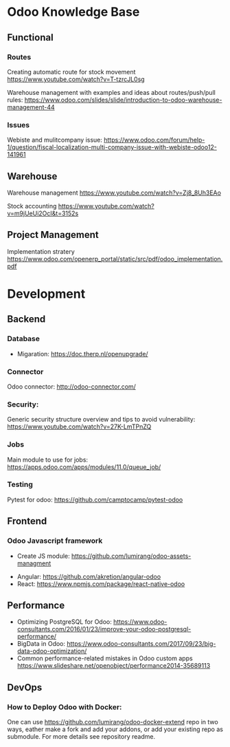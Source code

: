 # Odoo Knowledge Base

## Functional 

### Routes
Creating automatic route for stock movement https://www.youtube.com/watch?v=T-tzrcJL0sg

Warehouse management with examples and ideas about routes/push/pull rules: https://www.odoo.com/slides/slide/introduction-to-odoo-warehouse-management-44

### Issues
Webiste and mulitcompany issue:
https://www.odoo.com/forum/help-1/question/fiscal-localization-multi-company-issue-with-webiste-odoo12-141961

## Warehouse

Warehouse management https://www.youtube.com/watch?v=Zj8_8Uh3EAo

Stock accounting https://www.youtube.com/watch?v=m9jUeUi2OcI&t=3152s

## Project Management

Implementation stratery https://www.odoo.com/openerp_portal/static/src/pdf/odoo_implementation.pdf


# Development

## Backend
### Database
* Migaration: https://doc.therp.nl/openupgrade/
### Connector
Odoo connector: http://odoo-connector.com/

### Security:
Generic security structure overview and tips to avoid vulnerability:
https://www.youtube.com/watch?v=27K-LmTPnZQ

### Jobs
Main module to use for jobs: https://apps.odoo.com/apps/modules/11.0/queue_job/

### Testing
Pytest for odoo: https://github.com/camptocamp/pytest-odoo

## Frontend
### Odoo Javascript framework
- Create JS module: https://github.com/lumirang/odoo-assets-managment
* Angular: https://github.com/akretion/angular-odoo
* React: https://www.npmjs.com/package/react-native-odoo

## Performance
* Optimizing PostgreSQL for Odoo: https://www.odoo-consultants.com/2016/01/23/improve-your-odoo-postgresql-performance/
* BigData in Odoo: https://www.odoo-consultants.com/2017/09/23/big-data-odoo-optimization/
* Common performance-related mistakes in Odoo custom apps https://www.slideshare.net/openobject/performance2014-35689113

## DevOps
### How to Deploy Odoo with Docker:
  One can use https://github.com/lumirang/odoo-docker-extend repo in two ways, eather make a fork and add your addons, or add your existing repo as submodule. For more details see repository readme.
